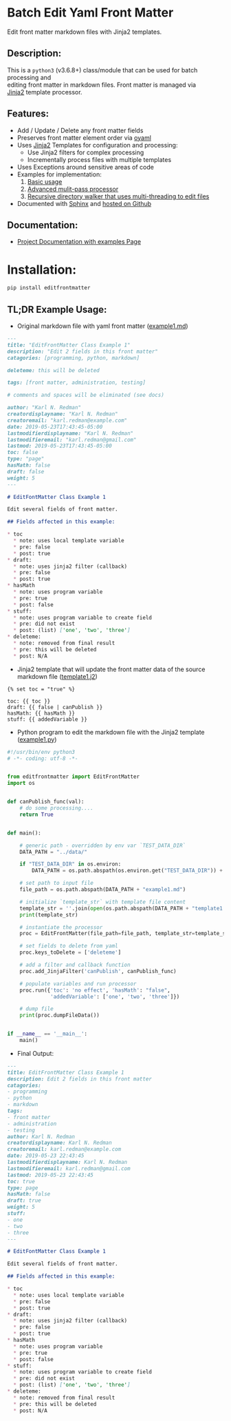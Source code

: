 # Batch Edit Yaml Front Matter

Edit front matter markdown files with Jinja2 templates.

## Description:

This is a `python3` (v3.6.8+) class/module that can be used for batch processing and<br>
editing front matter in markdown files. Front matter is managed via<br>
[Jinja2](http://jinja.pocoo.org/) template processor.

## Features:

* Add / Update / Delete any front matter fields
* Preserves front matter element order via [oyaml](https://github.com/wimglenn/oyaml)
* Uses [Jinja2](http://jinja.pocoo.org/) Templates for configuration and processing:
  * Use Jinja2 filters for complex processing
  * Incrementally process files with multiple templates
* Uses Exceptions around sensitive areas of code
* Examples for implementation:
  1. [Basic usage](https://karlredman.github.io/EditFrontMatter/examples/example1/readme.html)
  2. [Advanced mulit-pass processor](https://karlredman.github.io/EditFrontMatter/examples/example2/readme.html)
  3. [Recursive directory walker that uses multi-threading to edit files](https://karlredman.github.io/EditFrontMatter/examples/example3/readme.html)
* Documented with [Sphinx](https://www.sphinx-doc.org/en/master/) and [hosted on Github](https://karlredman.github.io/EditFrontMatter)

## Documentation:

* [Project Documentation with examples Page](https://karlredman.github.io/EditFrontMatter/)

# Installation:

```sh
pip install editfrontmatter
```

## TL;DR Example Usage:

* Original markdown file with yaml front matter ([example1.md](https://github.com/karlredman/EditFrontMatter/blob/master/examples/data/example1.md))

```md
---
title: "EditFrontMatter Class Example 1"
description: "Edit 2 fields in this front matter"
catagories: [programming, python, markdown]

deleteme: this will be deleted

tags: [front matter, administration, testing]

# comments and spaces will be eliminated (see docs)

author: "Karl N. Redman"
creatordisplayname: "Karl N. Redman"
creatoremail: "karl.redman@example.com"
date: 2019-05-23T17:43:45-05:00
lastmodifierdisplayname: "Karl N. Redman"
lastmodifieremail: "karl.redman@gmail.com"
lastmod: 2019-05-23T17:43:45-05:00
toc: false
type: "page"
hasMath: false
draft: false
weight: 5
---

# EditFontMatter Class Example 1

Edit several fields of front matter.

## Fields affected in this example:

* toc
  * note: uses local template variable
  * pre: false
  * post: true
* draft:
  * note: uses jinja2 filter (callback)
  * pre: false
  * post: true
* hasMath
  * note: uses program variable
  * pre: true
  * post: false
* stuff:
  * note: uses program variable to create field
  * pre: did not exist
  * post: (list) ['one', 'two', 'three']
* deleteme:
  * note: removed from final result
  * pre: this will be deleted
  * post: N/A
```

* Jinja2 template that will update the front matter data of the source markdown file ([template1.j2](https://github.com/karlredman/EditFrontMatter/blob/master/examples/data/template1.j2))

```jinja
{% set toc = "true" %}

toc: {{ toc }}
draft: {{ false | canPublish }}
hasMath: {{ hasMath }}
stuff: {{ addedVariable }}
```

* Python program to edit the markdown file with the Jinja2 template ([example1.py](https://github.com/karlredman/EditFrontMatter/blob/master/examples/example1/example1.py))

```py
#!/usr/bin/env python3
# -*- coding: utf-8 -*-


from editfrontmatter import EditFrontMatter
import os


def canPublish_func(val):
    # do some processing....
    return True


def main():

    # generic path - overridden by env var `TEST_DATA_DIR`
    DATA_PATH = "../data/"

    if "TEST_DATA_DIR" in os.environ:
        DATA_PATH = os.path.abspath(os.environ.get("TEST_DATA_DIR")) + "/"

    # set path to input file
    file_path = os.path.abspath(DATA_PATH + "example1.md")

    # initialize `template_str` with template file content
    template_str = ''.join(open(os.path.abspath(DATA_PATH + "template1.j2"), "r").readlines())
    print(template_str)

    # instantiate the processor
    proc = EditFrontMatter(file_path=file_path, template_str=template_str)

    # set fields to delete from yaml
    proc.keys_toDelete = ['deleteme']

    # add a filter and callback function
    proc.add_JinjaFilter('canPublish', canPublish_func)

    # populate variables and run processor
    proc.run({'toc': 'no effect', 'hasMath': "false",
              'addedVariable': ['one', 'two', 'three']})

    # dump file
    print(proc.dumpFileData())


if __name__ == '__main__':
    main()

```

* Final Output:

```md
---
title: EditFrontMatter Class Example 1
description: Edit 2 fields in this front matter
catagories:
- programming
- python
- markdown
tags:
- front matter
- administration
- testing
author: Karl N. Redman
creatordisplayname: Karl N. Redman
creatoremail: karl.redman@example.com
date: 2019-05-23 22:43:45
lastmodifierdisplayname: Karl N. Redman
lastmodifieremail: karl.redman@gmail.com
lastmod: 2019-05-23 22:43:45
toc: true
type: page
hasMath: false
draft: true
weight: 5
stuff:
- one
- two
- three
---

# EditFontMatter Class Example 1

Edit several fields of front matter.

## Fields affected in this example:

* toc
  * note: uses local template variable
  * pre: false
  * post: true
* draft:
  * note: uses jinja2 filter (callback)
  * pre: false
  * post: true
* hasMath
  * note: uses program variable
  * pre: true
  * post: false
* stuff:
  * note: uses program variable to create field
  * pre: did not exist
  * post: (list) ['one', 'two', 'three']
* deleteme:
  * note: removed from final result
  * pre: this will be deleted
  * post: N/A
```

